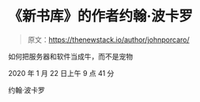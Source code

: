 # 《新书库》的作者约翰·波卡罗

> 原文：<https://thenewstack.io/author/johnporcaro/>

如何把服务器和软件当成牛，而不是宠物

2020 年 1 月 22 日上午 9 点 41 分

约翰·波卡罗